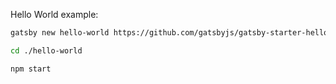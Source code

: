 Hello World example:

```bash
gatsby new hello-world https://github.com/gatsbyjs/gatsby-starter-hello-world

cd ./hello-world

npm start
```
